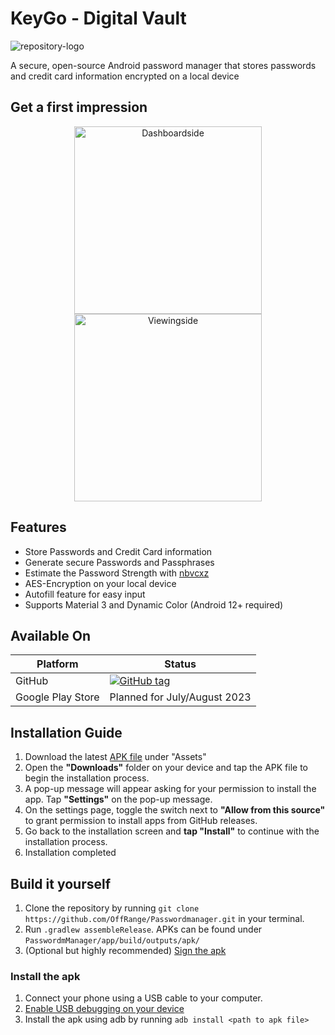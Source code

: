 # KeyGo - Digital Vault
![repository-logo](https://user-images.githubusercontent.com/42292083/219877763-f1f6b699-5f22-465d-aaf4-6f81c970ef94.png)

A secure, open-source Android password manager that stores passwords and credit card information encrypted on a local device

## Get a first impression
<div align="center">
<img src="https://user-images.githubusercontent.com/42292083/232009269-ad9e913c-55eb-48a7-986e-daa1b7e53ebd.png" alt="Dashboardside" width="300"/>
<img src="https://user-images.githubusercontent.com/42292083/232009273-d393a1a8-8698-481b-956d-9c454a003c9a.png" alt="Viewingside" width="300"/>
</div>

## Features
+ Store Passwords and Credit Card information
+ Generate secure Passwords and Passphrases
+ Estimate the Password Strength with [nbvcxz](https://github.com/GoSimpleLLC/nbvcxz)
+ AES-Encryption on your local device
+ Autofill feature for easy input
+ Supports Material 3 and Dynamic Color (Android 12+ required)

## Available On
| Platform          | Status                                                                                                                                                                  |
|-------------------|-------------------------------------------------------------------------------------------------------------------------------------------------------------------------|
| GitHub            | [![GitHub tag](https://img.shields.io/github/release/OffRange/PasswordManager?include_prereleases=&sort=semver)](https://github.com/OffRange/PasswordManager/releases/) |
| Google Play Store | Planned for July/August 2023                                                                                                                                            |

## Installation Guide
1. Download the latest [APK file](https://github.com/OffRange/PasswordManager/releases/latest) under "Assets"
2. Open the **"Downloads"** folder on your device and tap the APK file to begin the installation process.
3. A pop-up message will appear asking for your permission to install the app. Tap **"Settings"** on the pop-up message.
4. On the settings page, toggle the switch next to **"Allow from this source"** to grant permission to install apps from GitHub releases.
5. Go back to the installation screen and **tap "Install"** to continue with the installation process.
6. Installation completed

## Build it yourself
1. Clone the repository by running `git clone https://github.com/OffRange/Passwordmanager.git` in your terminal.
2. Run `.gradlew assembleRelease`. APKs can be found under `PasswordmManager/app/build/outputs/apk/`
3. (Optional but highly recommended) [Sign the apk](https://developer.android.com/build/building-cmdline#sign_manually)

### Install the apk
1. Connect your phone using a USB cable to your computer.
2. [Enable USB debugging on your device](https://developer.android.com/studio/debug/dev-options#Enable-debugging)
3. Install the apk using adb by running `adb install <path to apk file>`
